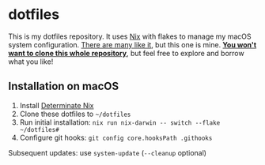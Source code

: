 # dotfiles

This is my dotfiles repository. It uses [Nix](https://nixos.org/) with flakes
to manage my macOS system configuration. [There are many like
it](https://dotfiles.github.io/), but this one is mine. [**You won't want to
clone this whole
repository**](https://www.anishathalye.com/2014/08/03/managing-your-dotfiles/#dotfiles-are-not-meant-to-be-forked),
but feel free to explore and borrow what you like!

## Installation on macOS

1. Install [Determinate Nix](https://determinate.systems/nix-installer/)
2. Clone these dotfiles to `~/dotfiles`
3. Run initial installation: `nix run nix-darwin -- switch --flake ~/dotfiles#`
4. Configure git hooks: `git config core.hooksPath .githooks`

Subsequent updates: use `system-update` (`--cleanup` optional)
